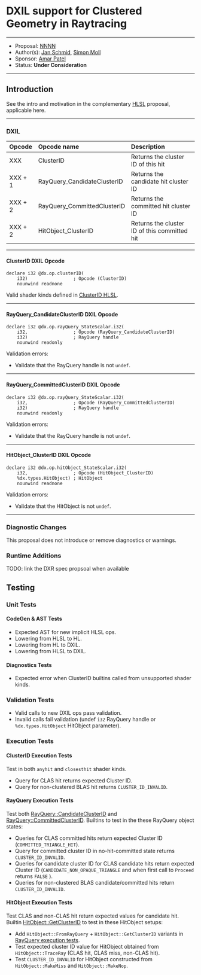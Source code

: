 <!-- {% raw %} -->

# DXIL support for Clustered Geometry in Raytracing

---

* Proposal: [NNNN](NNNN-dxil-clustered-geometry.md)
* Author(s): [Jan Schmid](https://github.com/jschmid-nvidia), [Simon Moll](https://github.com/simoll)
* Sponsor: [Amar Patel](https://github.com/amarpMSFT)
* Status: **Under Consideration**

---

## Introduction

See the intro and motivation in the complementary [HLSL](NNNN-hlsl-clustered-geometry.md) proposal, applicable here.

---

### DXIL

| Opcode | Opcode name | Description
|:---    |:---         |:---
XXX      | ClusterID | Returns the cluster ID of this hit
XXX + 1  | RayQuery_CandidateClusterID  | Returns the candidate hit cluster ID
XXX + 2  | RayQuery_CommittedClusterID  | Returns the committed hit cluster ID
XXX + 2  | HitObject_ClusterID  | Returns the cluster ID of this committed hit

---

#### ClusterID DXIL Opcode

```DXIL
declare i32 @dx.op.clusterID(
    i32)                 ; Opcode (ClusterID)
    nounwind readnone
```

Valid shader kinds defined in [ClusterID HLSL](#clusterid).

---

#### RayQuery_CandidateClusterID DXIL Opcode

```DXIL
declare i32 @dx.op.rayQuery_StateScalar.i32(
    i32,                 ; Opcode (RayQuery_CandidateClusterID)
    i32)                 ; RayQuery handle
    nounwind readonly
```

Validation errors:
* Validate that the RayQuery handle is not `undef`.

---

#### RayQuery_CommittedClusterID DXIL Opcode

```DXIL
declare i32 @dx.op.rayQuery_StateScalar.i32(
    i32,                 ; Opcode (RayQuery_CommittedClusterID)
    i32)                 ; RayQuery handle
    nounwind readonly
```

Validation errors:
* Validate that the RayQuery handle is not `undef`.

---

#### HitObject_ClusterID DXIL Opcode

```DXIL
declare i32 @dx.op.hitObject_StateScalar.i32(
    i32,                 ; Opcode (HitObject_ClusterID)
    %dx.types.HitObject) ; HitObject
    nounwind readnone
```

Validation errors:
* Validate that the HitObject is not `undef`.

---

### Diagnostic Changes

This proposal does not introduce or remove diagnostics or warnings.

### Runtime Additions

TODO: link the DXR spec propsoal when available

## Testing

### Unit Tests

#### CodeGen & AST Tests

* Expected AST for new implicit HLSL ops.
* Lowering from HLSL to HL.
* Lowering from HL to DXIL.
* Lowering from HLSL to DXIL.

#### Diagnostics Tests

* Expected error when ClusterID builtins called from unsupported shader kinds.

### Validation Tests

* Valid calls to new DXIL ops pass validation.
* Invalid calls fail validation (undef `i32` RayQuery handle or `%dx.types.HitObject` HitObject parameter).

### Execution Tests

#### ClusterID Execution Tests

Test in both `anyhit` and `closesthit` shader kinds.

* Query for CLAS hit returns expected Cluster ID.
* Query for non-clustered BLAS hit returns `CLUSTER_ID_INVALID`.

#### RayQuery Execution Tests

Test both [RayQuery::CandidateClusterID](#rayquery-candidateclusterid) and [RayQuery::CommittedClusterID](#rayquery-committedclusterid).
Builtins to test in the these RayQuery object states:

* Queries for CLAS committed hits return expected Cluster ID (`COMMITTED_TRIANGLE_HIT`).
* Query for committed cluster ID in no-hit-committed state returns `CLUSTER_ID_INVALID`.
* Queries for candidate cluster ID for CLAS candidate hits return expected Cluster ID (`CANDIDATE_NON_OPAQUE_TRIANGLE` and when first call to `Proceed` returns `FALSE` ).
* Queries for non-clustered BLAS candidate/committed hits return `CLUSTER_ID_INVALID`.

#### HitObject Execution Tests

Test CLAS and non-CLAS hit return expected values for candidate hit.
Builtin [HitObject::GetClusterID](#hitobjectgetclusterid) to test in these HitObject setups:

* Add `HitObject::FromRayQuery` + `HitObject::GetClusterID` variants in [RayQuery execution tests](#rayquery-execution-tests).
* Test expected cluster ID value for HitObject obtained from `HitObject::TraceRay` (CLAS hit, CLAS miss, non-CLAS hit).
* Test `CLUSTER_ID_INVALID` for HitObject constructed from `HitObject::MakeMiss` and `HitObject::MakeNop`. 

<!-- {% endraw %} -->
